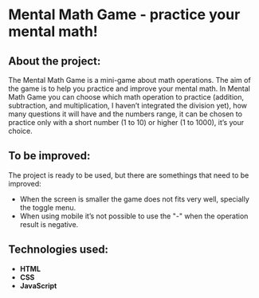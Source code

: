 # Mental Math Game - practice your mental math!

## About the project:

The Mental Math Game is a mini-game about math operations. The aim of the game is to help you practice and improve your mental math.
In Mental Math Game you can choose which math operation to practice (addition, subtraction, and multiplication, I haven’t integrated the division yet), how many questions it will have and the numbers range, it can be chosen to practice only with a short number (1 to 10) or higher (1 to 1000), it’s your choice.

## To be improved:

The project is ready to be used, but there are somethings that need to be improved:
- When the screen is smaller the game does not fits very well, specially the toggle menu.
- When using mobile it’s not possible to use the "-" when the operation result is negative.

## Technologies used:

- **HTML** 
- **CSS** 
- **JavaScript**